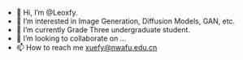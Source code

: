 - 👋 Hi, I’m @Leoxfy.
- 👀 I’m interested in Image Generation, Diffusion Models, GAN, etc.
- 🌱 I’m currently Grade Three undergraduate student. 
- 💞️ I’m looking to collaborate on ...
- 📫 How to reach me xuefy@nwafu.edu.cn

<!---
Leoxfy/Leoxfy is a ✨ special ✨ repository because its `README.md` (this file) appears on your GitHub profile.
You can click the Preview link to take a look at your changes.
--->
